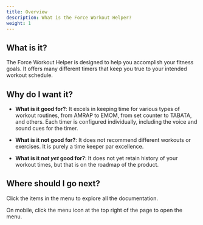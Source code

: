 ```yaml
---
title: Overview
description: What is the Force Workout Helper?
weight: 1
---
```


## What is it?

The Force Workout Helper is designed to help you accomplish your fitness goals.
It offers many different timers that keep you true to your intended workout schedule.

## Why do I want it?

- **What is it good for?**: It excels in keeping time for various types of workout 
  routines, from AMRAP to EMOM, from set counter to TABATA, and others. Each timer 
  is configured individually, including the voice and sound cues for the timer.

- **What is it not good for?**: It does not recommend different workouts or exercises.
  It is purely a time keeper par excellence.

- **What is it _not yet_ good for?**: It does not yet retain history of your workout times,
  but that is on the roadmap of the product.

## Where should I go next?

Click the items in the menu to explore all the documentation.

On mobile, click the menu icon at the top right of the page to open the menu.
